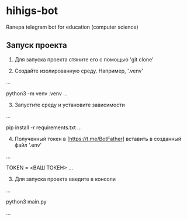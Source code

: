 # hihigs-bot
Ranepa telegram bot for education (computer science)

## Запуск проекта 

1. Для запуска проекта стяните его с помощью 'git clone'

2. Создайте изолированную среду. Например, '.venv'

...

python3 -m venv .venv
...

3. Запустите среду и установите зависимости 

...

pip install -r requirements.txt
...

4. Полученный токен в [https://t.me/BotFather] вставить в созданный файл '.env'

...

TOKEN = <ВАШ ТОКЕН>
...

3. Для запуска проекта введите в консоли 

...

python3 main.py

...